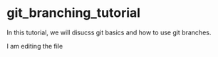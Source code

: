 # git_branching_tutorial

In this tutorial, we will disucss git basics and how to use git branches.

I am editing the file
